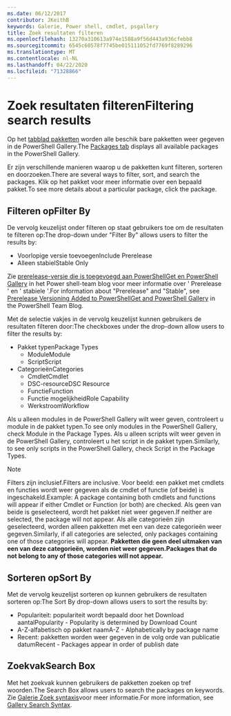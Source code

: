 ```yaml
---
ms.date: 06/12/2017
contributor: JKeithB
keywords: Galerie, Power shell, cmdlet, psgallery
title: Zoek resultaten filteren
ms.openlocfilehash: 13270a310613a974e1588a9f56d443a936cfebb8
ms.sourcegitcommit: 6545c60578f7745be015111052fd7769f8289296
ms.translationtype: MT
ms.contentlocale: nl-NL
ms.lasthandoff: 04/22/2020
ms.locfileid: "71328866"
---
```

# <a name="filtering-search-results"></a><span data-ttu-id="0af26-103">Zoek resultaten filteren</span><span class="sxs-lookup"><span data-stu-id="0af26-103">Filtering search results</span></span>

<span data-ttu-id="0af26-104">Op het [tabblad pakketten](https://www.powershellgallery.com/packages) worden alle beschik bare pakketten weer gegeven in de PowerShell Gallery.</span><span class="sxs-lookup"><span data-stu-id="0af26-104">The [Packages tab](https://www.powershellgallery.com/packages) displays all available packages in the PowerShell Gallery.</span></span>

<span data-ttu-id="0af26-105">Er zijn verschillende manieren waarop u de pakketten kunt filteren, sorteren en doorzoeken.</span><span class="sxs-lookup"><span data-stu-id="0af26-105">There are several ways to filter, sort, and search the packages.</span></span>
<span data-ttu-id="0af26-106">Klik op het pakket voor meer informatie over een bepaald pakket.</span><span class="sxs-lookup"><span data-stu-id="0af26-106">To see more details about a particular package, click the package.</span></span>

## <a name="filter-by"></a><span data-ttu-id="0af26-107">Filteren op</span><span class="sxs-lookup"><span data-stu-id="0af26-107">Filter By</span></span>

<span data-ttu-id="0af26-108">De vervolg keuzelijst onder filteren op staat gebruikers toe om de resultaten te filteren op:</span><span class="sxs-lookup"><span data-stu-id="0af26-108">The drop-down under "Filter By" allows users to filter the results by:</span></span>
- <span data-ttu-id="0af26-109">Voorlopige versie toevoegen</span><span class="sxs-lookup"><span data-stu-id="0af26-109">Include Prerelease</span></span>
- <span data-ttu-id="0af26-110">Alleen stabiel</span><span class="sxs-lookup"><span data-stu-id="0af26-110">Stable Only</span></span>

<span data-ttu-id="0af26-111">Zie [prerelease-versie die is toegevoegd aan PowerShellGet en PowerShell Gallery](https://blogs.msdn.microsoft.com/powershell/2017/12/05/prerelease-versioning-added-to-powershellget-and-powershell-gallery/) in het Power shell-team blog voor meer informatie over ' Prerelease ' en ' stabiele '.</span><span class="sxs-lookup"><span data-stu-id="0af26-111">For information about "Prerelease" and "Stable", see [Prerelease Versioning Added to PowerShellGet and PowerShell Gallery](https://blogs.msdn.microsoft.com/powershell/2017/12/05/prerelease-versioning-added-to-powershellget-and-powershell-gallery/) in the PowerShell Team Blog.</span></span>

<span data-ttu-id="0af26-112">Met de selectie vakjes in de vervolg keuzelijst kunnen gebruikers de resultaten filteren door:</span><span class="sxs-lookup"><span data-stu-id="0af26-112">The checkboxes under the drop-down allow users to filter the results by:</span></span>
- <span data-ttu-id="0af26-113">Pakket typen</span><span class="sxs-lookup"><span data-stu-id="0af26-113">Package Types</span></span>
  - <span data-ttu-id="0af26-114">Module</span><span class="sxs-lookup"><span data-stu-id="0af26-114">Module</span></span>
  - <span data-ttu-id="0af26-115">Script</span><span class="sxs-lookup"><span data-stu-id="0af26-115">Script</span></span>
- <span data-ttu-id="0af26-116">Categorieën</span><span class="sxs-lookup"><span data-stu-id="0af26-116">Categories</span></span>
  - <span data-ttu-id="0af26-117">Cmdlet</span><span class="sxs-lookup"><span data-stu-id="0af26-117">Cmdlet</span></span>
  - <span data-ttu-id="0af26-118">DSC-resource</span><span class="sxs-lookup"><span data-stu-id="0af26-118">DSC Resource</span></span>
  - <span data-ttu-id="0af26-119">Functie</span><span class="sxs-lookup"><span data-stu-id="0af26-119">Function</span></span>
  - <span data-ttu-id="0af26-120">Functie mogelijkheid</span><span class="sxs-lookup"><span data-stu-id="0af26-120">Role Capability</span></span>
  - <span data-ttu-id="0af26-121">Werkstroom</span><span class="sxs-lookup"><span data-stu-id="0af26-121">Workflow</span></span>

<span data-ttu-id="0af26-122">Als u alleen modules in de PowerShell Gallery wilt weer geven, controleert u module in de pakket typen.</span><span class="sxs-lookup"><span data-stu-id="0af26-122">To see only modules in the PowerShell Gallery, check Module in the Package Types.</span></span>
<span data-ttu-id="0af26-123">Als u alleen scripts wilt weer geven in de PowerShell Gallery, controleert u het script in de pakket typen.</span><span class="sxs-lookup"><span data-stu-id="0af26-123">Similarly, to see only scripts in the PowerShell Gallery, check Script in the Package Types.</span></span>

> [!NOTE]
> <span data-ttu-id="0af26-124">Filters zijn inclusief.</span><span class="sxs-lookup"><span data-stu-id="0af26-124">Filters are inclusive.</span></span>
> <span data-ttu-id="0af26-125">Voor beeld: een pakket met cmdlets en functies wordt weer gegeven als de cmdlet of functie (of beide) is ingeschakeld.</span><span class="sxs-lookup"><span data-stu-id="0af26-125">Example: A package containing both cmdlets and functions will appear if either Cmdlet or Function (or both) are checked.</span></span>
> <span data-ttu-id="0af26-126">Als geen van beide is geselecteerd, wordt het pakket niet weer gegeven.</span><span class="sxs-lookup"><span data-stu-id="0af26-126">If neither are selected, the package will not appear.</span></span>
> <span data-ttu-id="0af26-127">Als alle categorieën zijn geselecteerd, worden alleen pakketten met een van deze categorieën weer gegeven.</span><span class="sxs-lookup"><span data-stu-id="0af26-127">Similarly, if all categories are selected, only packages containing one of those categories will appear.</span></span>
> <span data-ttu-id="0af26-128">**Pakketten die geen deel uitmaken van een van deze categorieën, worden niet weer gegeven.**</span><span class="sxs-lookup"><span data-stu-id="0af26-128">**Packages that do not belong to any of those categories will not appear.**</span></span>

## <a name="sort-by"></a><span data-ttu-id="0af26-129">Sorteren op</span><span class="sxs-lookup"><span data-stu-id="0af26-129">Sort By</span></span>

<span data-ttu-id="0af26-130">Met de vervolg keuzelijst sorteren op kunnen gebruikers de resultaten sorteren op:</span><span class="sxs-lookup"><span data-stu-id="0af26-130">The Sort By drop-down allows users to sort the results by:</span></span>
- <span data-ttu-id="0af26-131">Populariteit: populariteit wordt bepaald door het Download aantal</span><span class="sxs-lookup"><span data-stu-id="0af26-131">Popularity - Popularity is determined by Download Count</span></span>
- <span data-ttu-id="0af26-132">A-Z-alfabetisch op pakket naam</span><span class="sxs-lookup"><span data-stu-id="0af26-132">A-Z - Alphabetically by package name</span></span>
- <span data-ttu-id="0af26-133">Recent: pakketten worden weer gegeven in de volg orde van publicatie datum</span><span class="sxs-lookup"><span data-stu-id="0af26-133">Recent - Packages appear in order of publish date</span></span>

## <a name="search-box"></a><span data-ttu-id="0af26-134">Zoekvak</span><span class="sxs-lookup"><span data-stu-id="0af26-134">Search Box</span></span>

<span data-ttu-id="0af26-135">Met het zoekvak kunnen gebruikers de pakketten zoeken op tref woorden.</span><span class="sxs-lookup"><span data-stu-id="0af26-135">The Search Box allows users to search the packages on keywords.</span></span>
<span data-ttu-id="0af26-136">Zie [Galerie Zoek syntaxis](search-syntax.md)voor meer informatie.</span><span class="sxs-lookup"><span data-stu-id="0af26-136">For more information, see [Gallery Search Syntax](search-syntax.md).</span></span>
